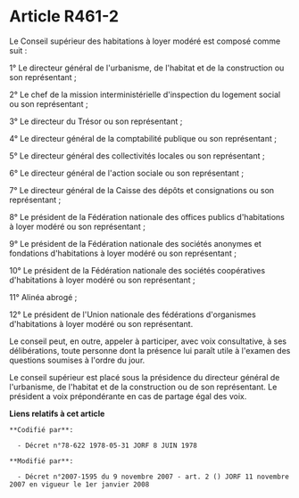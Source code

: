 # Article R461-2

Le Conseil supérieur des habitations à loyer modéré est composé comme suit :

1° Le directeur général de l'urbanisme, de l'habitat et de la construction ou son représentant ;

2° Le chef de la mission interministérielle d'inspection du logement social ou son représentant ;

3° Le directeur du Trésor ou son représentant ;

4° Le directeur général de la comptabilité publique ou son représentant ;

5° Le directeur général des collectivités locales ou son représentant ;

6° Le directeur général de l'action sociale ou son représentant ;

7° Le directeur général de la Caisse des dépôts et consignations ou son représentant ;

8° Le président de la Fédération nationale des offices publics d'habitations à loyer modéré ou son représentant ;

9° Le président de la Fédération nationale des sociétés anonymes et fondations d'habitations à loyer modéré ou son
représentant ;

10° Le président de la Fédération nationale des sociétés coopératives d'habitations à loyer modéré ou son représentant ;

11° Alinéa abrogé ;

12° Le président de l'Union nationale des fédérations d'organismes d'habitations à loyer modéré ou son représentant.

Le conseil peut, en outre, appeler à participer, avec voix consultative, à ses délibérations, toute personne dont la présence
lui paraît utile à l'examen des questions soumises à l'ordre du jour.

Le conseil supérieur est placé sous la présidence du directeur général de l'urbanisme, de l'habitat et de la construction ou
de son représentant. Le président a voix prépondérante en cas de partage égal des voix.

**Liens relatifs à cet article**

	**Codifié par**:

	  - Décret n°78-622 1978-05-31 JORF 8 JUIN 1978

	**Modifié par**:

	  - Décret n°2007-1595 du 9 novembre 2007 - art. 2 () JORF 11 novembre 2007 en vigueur le 1er janvier 2008
